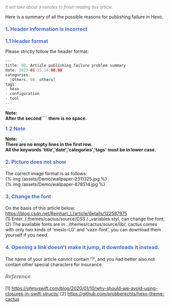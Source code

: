 <!------->
<!--title: 06. Structured concurrency-->
<!--date: 2023-01-15 14:00:00-->
<!--categories: -->
<!--- [Swift, Concurrency]-->
<!--tags:-->
<!--- Structured concurrency-->
<!------->


<font color=gray size=2>*It will take about 3 minutes to finish reading this article.*</font>

Here is a summary of all the possible reasons for publishing failure in Hexo.

#### <font size=3 color=#4169E1>1. Header information is incorrect</font> 

<font size=3 color=#4169E1>**1.1 Header format**</font>  

Please strictly follow the header format:
```Swift 
---
title: 00. Article publishing failure problem summary
date: 2023-01-15 14:00:00
categories: 
- [Others, 00. others]
tags:
- hexo
- configuration
- tool
---
```
**Note:**   
**After the second ``` there is no space.**  

<font size=3 color=#4169E1>**1.2 Note**</font>  

**Note:**   
**There are no empty lines in the first row.**   
**All the keywords 'title','date','categories','tags' must be in lower case.**


#### <font size=3 color=#4169E1>2. Picture does not show</font> 



The correct image format is as follows:   
{% img /assets/Demo/wallpaper-2311325.jpg %}    
{% img /assets/Demo/wallpaper-878514.jpg %}


#### <font size=3 color=#4169E1>3. Change the font</font> 
On the basis of this article below:       
https://blog.csdn.net/Reinhart_L/article/details/122587975       
(1) Enter. / themes/cactus/source/CSS / _variables styl, can change the font;   
(2) The available fonts are in . /themes/cactus/source/lib/, cactus comes with only two kinds of 'meslo-LG' and 'vazir-font', you can download them yourself if you need.

#### <font size=3 color=#4169E1>4. Opening a link doesn't make it jump, it downloads it instead.</font> 
The name of your article cannot contain '?', and you had better also not contain other special characters for insurance.

#### <font size=3 color=gray>*Reference*</font>
[1] https://ohmyswift.com/blog/2020/01/10/why-should-we-avoid-using-closures-in-swift-structs/
[2] https://github.com/probberechts/hexo-theme-cactus
